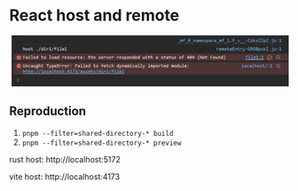 # React host and remote

![alt text](image-1.png)

## Reproduction

1. `pnpm --filter=shared-directory-* build`
2. `pnpm --filter=shared-directory-* preview`

rust host: http://localhost:5172

vite host: http://localhost:4173